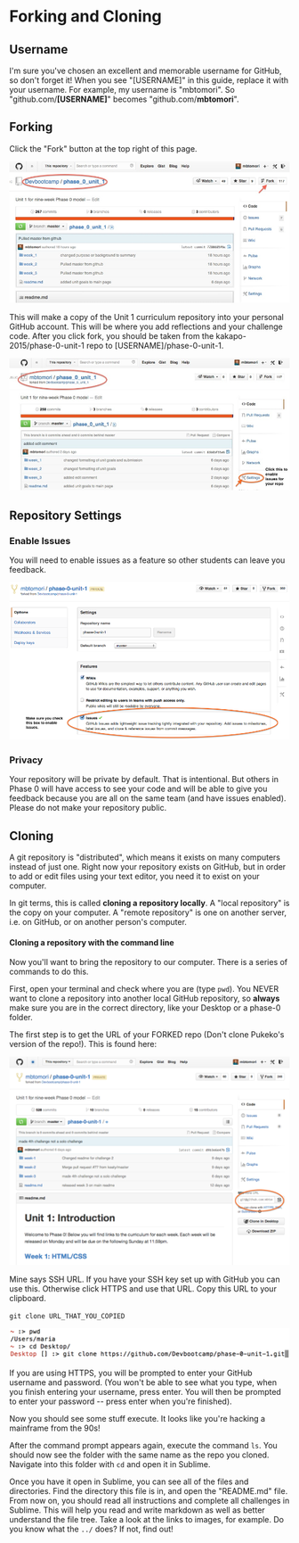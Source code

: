 # Forking and Cloning

## Username
I'm sure you've chosen an excellent and memorable username for GitHub, so don't forget it! When you see "[USERNAME]" in this guide, replace it with your username. For example, my username is "mbtomori". So "github.com/**[USERNAME]**" becomes "github.com/**mbtomori**".

## Forking
Click the "Fork" button at the top right of this page.

![Repo to Fork](../imgs/repo-to-fork.jpg)

This will make a copy of the Unit 1 curriculum repository into your personal GitHub account. This will be where you add reflections and your challenge code. After you click fork, you should be taken from the kakapo-2015/phase-0-unit-1 repo to [USERNAME]/phase-0-unit-1.

![Forked Repo](../imgs/forked-repo.jpg)

## Repository Settings
### Enable Issues

You will need to enable issues as a feature so other students can leave you feedback.

![Enable Issues](../imgs/enable-issues.png)

### Privacy
Your repository will be private by default. That is intentional. But others in Phase 0 will have access to see your code and will be able to give you feedback because you are all on the same team (and have issues enabled). Please do not make your repository public.

## Cloning

A git repository is "distributed", which means it exists on many computers instead of just one.  Right now your repository exists on GitHub, but in order to add or edit files using your text editor, you need it to exist on your computer.

In git terms, this is called **cloning a repository locally**. A "local repository" is the copy on your computer. A "remote repository" is one on another server, i.e. on GitHub, or on another person's computer.

#### Cloning a repository with the command line
Now you'll want to bring the repository to our computer. There is a series of commands to do this.

First, open your terminal and check where you are (type `pwd`). You NEVER want to clone a repository into another local GitHub repository, so **always** make sure you are in the correct directory, like your Desktop or a phase-0 folder.

The first step is to get the URL of your FORKED repo (Don't clone Pukeko's version of the repo!). This is found here:

![repository-url](../imgs/repository-url.png)

Mine says SSH URL. If you have your SSH key set up with GitHub you can use this. Otherwise click HTTPS and use that URL. Copy this URL to your clipboard.

`git clone URL_THAT_YOU_COPIED `

![terminal-clone](../imgs/terminal-clone.png)

If you are using HTTPS, you will be prompted to enter your GitHub username and password. (You won't be able to see what you type, when you finish entering your username, press enter. You will then be prompted to enter your password -- press enter when you're finished).

Now you should see some stuff execute. It looks like you're hacking a mainframe from the 90s!

After the command prompt appears again, execute the command `ls`. You should now see the folder with the same name as the repo you cloned. Navigate into this folder with `cd` and open it in Sublime.

Once you have it open in Sublime, you can see all of the files and directories. Find the directory this file is in, and open the "README.md" file. From now on, you should read all instructions and complete all challenges in Sublime. This will help you read and write markdown as well as better understand the file tree. Take a look at the links to images, for example. Do you know what the `../` does? If not, find out!
